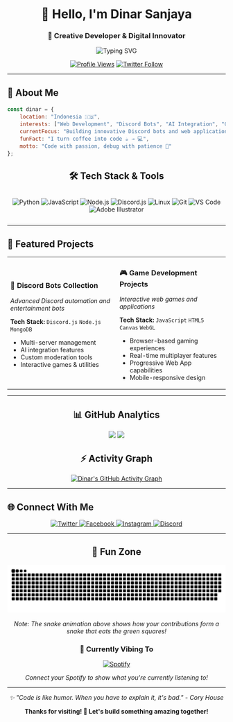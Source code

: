 <div align="center">

# 👋 Hello, I'm Dinar Sanjaya
### 🚀 Creative Developer & Digital Innovator

<img src="https://readme-typing-svg.demolab.com?font=Fira+Code&size=22&duration=3000&pause=1000&color=00D9FF&center=true&vCenter=true&width=435&lines=Welcome+to+my+GitHub!;Full+Stack+Developer;Creative+Problem+Solver;Always+Learning+%F0%9F%93%9A" alt="Typing SVG" />

<br>

[![Profile Views](https://komarev.com/ghpvc/?username=dinarsanjaya&label=Profile%20views&color=00d9ff&style=for-the-badge)](https://github.com/dinarsanjaya)
[![Twitter Follow](https://img.shields.io/twitter/follow/psyduckxnx?logo=twitter&style=for-the-badge&color=1DA1F2)](https://twitter.com/psyduckxnx)

</div>

---

## 🎯 About Me

```javascript
const dinar = {
    location: "Indonesia 🇮🇩",
    interests: ["Web Development", "Discord Bots", "AI Integration", "Game Development"],
    currentFocus: "Building innovative Discord bots and web applications",
    funFact: "I turn coffee into code ☕ → 💻",
    motto: "Code with passion, debug with patience 🐛"
};
```

<div align="center">

## 🛠️ Tech Stack & Tools

<div style="display: flex; justify-content: center; flex-wrap: wrap; gap: 10px;">

![Python](https://img.shields.io/badge/Python-3776AB?style=for-the-badge&logo=python&logoColor=white)
![JavaScript](https://img.shields.io/badge/JavaScript-F7DF1E?style=for-the-badge&logo=javascript&logoColor=black)
![Node.js](https://img.shields.io/badge/Node.js-43853D?style=for-the-badge&logo=node.js&logoColor=white)
![Discord.js](https://img.shields.io/badge/Discord.js-5865F2?style=for-the-badge&logo=discord&logoColor=white)
![Linux](https://img.shields.io/badge/Linux-FCC624?style=for-the-badge&logo=linux&logoColor=black)
![Git](https://img.shields.io/badge/Git-F05032?style=for-the-badge&logo=git&logoColor=white)
![VS Code](https://img.shields.io/badge/VS_Code-007ACC?style=for-the-badge&logo=visual-studio-code&logoColor=white)
![Adobe Illustrator](https://img.shields.io/badge/Adobe_Illustrator-FF9A00?style=for-the-badge&logo=adobe-illustrator&logoColor=white)

</div>

</div>

---

## 🚀 Featured Projects

<div align="center">

<table>
<tr>
<td width="50%">

### 🤖 Discord Bots Collection
*Advanced Discord automation and entertainment bots*

**Tech Stack:** `Discord.js` `Node.js` `MongoDB`

- Multi-server management
- AI integration features
- Custom moderation tools
- Interactive games & utilities

</td>
<td width="50%">

### 🎮 Game Development Projects
*Interactive web games and applications*

**Tech Stack:** `JavaScript` `HTML5 Canvas` `WebGL`

- Browser-based gaming experiences
- Real-time multiplayer features
- Progressive Web App capabilities
- Mobile-responsive design

</td>
</tr>
</table>

</div>

---

<div align="center">

## 📊 GitHub Analytics

<img height="180em" src="https://github-readme-stats.vercel.app/api?username=dinarsanjaya&show_icons=true&theme=tokyonight&include_all_commits=true&count_private=true"/>
<img height="180em" src="https://github-readme-stats.vercel.app/api/top-langs/?username=dinarsanjaya&layout=compact&langs_count=8&theme=tokyonight"/>

</div>

<div align="center">

## ⚡ Activity Graph

[![Dinar's GitHub Activity Graph](https://github-readme-activity-graph.vercel.app/graph?username=dinarsanjaya&theme=tokyo-night&hide_border=true)](https://github.com/dinarsanjaya)

</div>

---

## 🌐 Connect With Me

<div align="center">

<a href="https://twitter.com/psyduckxnx" target="_blank">
<img src="https://img.shields.io/badge/Twitter-1DA1F2?style=for-the-badge&logo=twitter&logoColor=white" alt="Twitter"/>
</a>
<a href="https://fb.com/dinarsanjayaa" target="_blank">
<img src="https://img.shields.io/badge/Facebook-1877F2?style=for-the-badge&logo=facebook&logoColor=white" alt="Facebook"/>
</a>
<a href="https://instagram.com/dinarsanjaya" target="_blank">
<img src="https://img.shields.io/badge/Instagram-E4405F?style=for-the-badge&logo=instagram&logoColor=white" alt="Instagram"/>
</a>
<a href="https://discord.gg/psyduck__" target="_blank">
<img src="https://img.shields.io/badge/Discord-5865F2?style=for-the-badge&logo=discord&logoColor=white" alt="Discord"/>
</a>

</div>

---

<div align="center">

## 💫 Fun Zone

<img src="https://raw.githubusercontent.com/platane/platane/output/github-contribution-grid-snake-dark.svg" alt="Snake animation" />

*Note: The snake animation above shows how your contributions form a snake that eats the green squares!*

### 🎵 Currently Vibing To

<a href="https://open.spotify.com/user/dinarsanjaya" target="_blank">
<img src="https://img.shields.io/badge/Spotify-1DB954?style=for-the-badge&logo=spotify&logoColor=white" alt="Spotify"/>
</a>

*Connect your Spotify to show what you're currently listening to!*

---

*✨ "Code is like humor. When you have to explain it, it's bad." - Cory House*

**Thanks for visiting! 🚀 Let's build something amazing together!**

</div>
